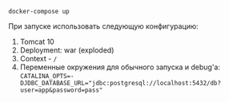`docker-compose up`

При запуске использовать следующую конфигурацию:
1. Tomcat 10
1. Deployment: war (exploded)
1. Context - `/`
1. Переменные окружения для обычного запуска и debug'a: `CATALINA_OPTS=-DJDBC_DATABASE_URL="jdbc:postgresql://localhost:5432/db?user=app&password=pass"`
